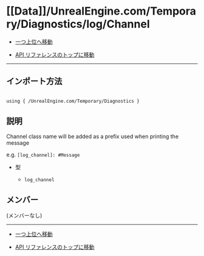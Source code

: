 # [[Data]]/UnrealEngine.com/Temporary/Diagnostics/log/Channel

- [一つ上位へ移動](../main.md)

- [API リファレンスのトップに移動](/main.md)

---

## インポート方法

```verse

using { /UnrealEngine.com/Temporary/Diagnostics }

```

## 説明

Channel class name will be added as a prefix used when printing the message

e.g. `[log_channel]: #Message`

- 型

  - `log_channel`

## メンバー

(メンバーなし)

---

- [一つ上位へ移動](../main.md)

- [API リファレンスのトップに移動](/main.md)

